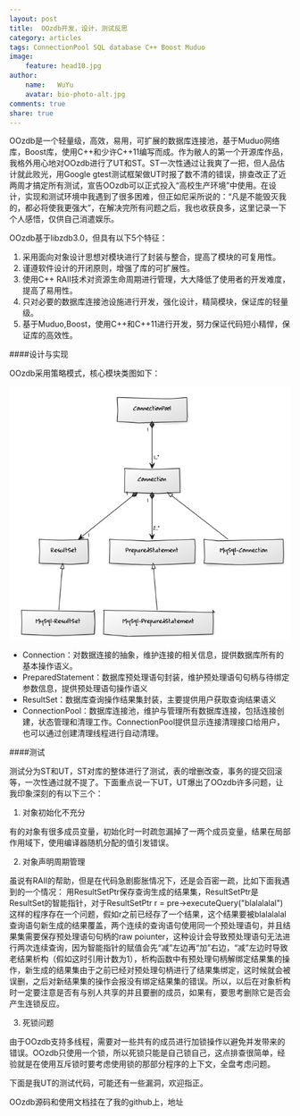 ```yaml
---
layout: post
title:  OOzdb开发，设计，测试反思
category: articles
tags: ConnectionPool SQL database C++ Boost Muduo
image:
    feature: head10.jpg
author:
    name:   WuYu
    avatar: bio-photo-alt.jpg
comments: true
share: true
---
```


OOzdb是一个轻量级，高效，易用，可扩展的数据库连接池，基于Muduo网络库，Boost库，使用C++和少许C++11编写而成。作为敝人的第一个开源库作品，我格外用心地对OOzdb进行了UT和ST。ST一次性通过让我爽了一把，但人品估计就此败光，用Google gtest测试框架做UT时报了数不清的错误，排查改正了近两周才搞定所有测试，宣告OOzdb可以正式投入“高校生产环境”中使用。在设计，实现和测试环境中我遇到了很多困难，但正如尼采所说的：“凡是不能毁灭我的，都必将使我更强大”，在解决完所有问题之后，我也收获良多，这里记录一下个人感悟，仅供自己消遣娱乐。

OOzdb基于libzdb3.0，但具有以下5个特征：

1. 采用面向对象设计思想对模块进行了封装与整合，提高了模块的可复用性。
2. 谨遵软件设计的开闭原则，增强了库的可扩展性。
3. 使用C++ RAII技术对资源生命周期进行管理，大大降低了使用者的开发难度，提高了易用性。
4. 只对必要的数据库连接池设施进行开发，强化设计，精简模块，保证库的轻量级。
5. 基于Muduo,Boost，使用C++和C++11进行开发，努力保证代码短小精悍，保证库的高效性。

####设计与实现

OOzdb采用策略模式，核心模块类图如下：

![](/images/libzdb1.png)

- Connection：对数据连接的抽象，维护连接的相关信息，提供数据库所有的基本操作语义。
- PreparedStatement：数据库预处理语句封装，维护预处理语句句柄与待绑定参数信息，提供预处理语句操作语义
- ResultSet：数据库查询操作结果集封装，主要提供用户获取查询结果语义
- ConnectionPool：数据库连接池，维护与管理所有数据库连接，包括连接创建，状态管理和清理工作。ConnectionPool提供显示连接清理接口给用户，也可以通过创建清理线程进行自动清理。

####测试

测试分为ST和UT，ST对库的整体进行了测试，表的增删改查，事务的提交回滚等，一次性通过就不提了。下面重点说一下UT，UT爆出了OOzdb许多问题，让我印象深刻的有以下三个：

1) 对象初始化不充分

有的对象有很多成员变量，初始化时一时疏忽漏掉了一两个成员变量，结果在局部作用域下，使用编译器随机分配的值引发错误。

2) 对象声明周期管理

虽说有RAII的帮助，但是在代码急剧膨胀情况下，还是会百密一疏，比如下面我遇到的一个情况：
用ResultSetPtr保存查询生成的结果集，ResultSetPtr是ResultSet的智能指针，对于ResultSetPtr r = pre->executeQuery("blalalalal")这样的程序存在一个问题，假如r之前已经存了一个结果，这个结果要被blalalalal查询语句新生成的结果覆盖，两个连续的查询语句使用同一个预处理语句，并且结果集需要保存预处理语句句柄的raw poiunter，这种设计会导致预处理语句无法进行两次连续查询，因为智能指针的赋值会先“减”左边再“加”右边，“减”左边时导致老结果析构（假如这时引用计数为1），析构函数中有预处理句柄解绑定结果集的操作，新生成的结果集由于之前已经对预处理句柄进行了结果集绑定，这时候就会被误删，之后对新结果集的操作会报没有绑定结果集的错误。所以，以后在对象析构时一定要注意是否有与别人共享的并且要删的成员，如果有，要思考删除它是否会产生连锁反应。

3) 死锁问题

由于OOzdb支持多线程，需要对一些共有的成员进行加锁操作以避免并发带来的错误。OOzdb只使用一个锁，所以死锁只能是自己锁自己，这点排查很简单，经验就是在使用互斥锁时要考虑使用锁的那部分程序的上下文，全盘考虑问题。

下面是我UT的测试代码，可能还有一些漏洞，欢迎指正。

OOzdb源码和使用文档挂在了我的github上，地址
